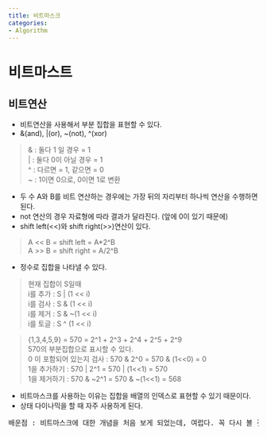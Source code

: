 ```yaml
---
title: 비트마스크
categories:
- Algorithm
---
```

# 비트마스트<br/>
## 비트연산<br/>
- 비트연산을 사용해서 부분 집합을 표현할 수 있다.<br/>
- &(and), |(or), ~(not), ^(xor)<br/>
<blockquote>& : 둘다 1 일 경우 = 1<br/>
| : 둘다 0이 아닐 경우 = 1<br/>
^ : 다르면 = 1, 같으면 = 0<br/>
~ : 1이면 0으로, 0이면 1로 변환<br/>
</blockquote>

- 두 수 A와 B를 비트 연산하는 경우에는 가장 뒤의 자리부터 하나씩 연산을 수행하면 된다.<br/>
- not 연산의 경우 자료형에 따라 결과가 달라진다. (앞에 0이 있기 때문에)<br/>
- shift left(<<)와 shift right(>>)연산이 있다.
<blockquote>A << B = shift left = A*2^B <br/>
A >> B = shift right = A/2^B
</blockquote>

- 정수로 집합을 나타낼 수 있다.<br/>
<blockquote>현재 집합이 S일때<br/>
i를 추가 : S | (1 << i)<br/>
i를 검사 : S & (1 << i)<br/>
i를 제거 : S & ~(1 << i)<br/>
i를 토글 : S ^ (1 << i)
</blockquote>
<blockquote>
{1,3,4,5,9} = 570 = 2^1 + 2^3 + 2^4 + 2^5 + 2^9 <br/>
570의 부분집합으로 표시할 수 있다.<br/>
0 이 포함되어 있는지 검사 : 570 & 2^0 = 570 & (1<<0) = 0<br/>
1을 추가하기 : 570 | 2^1 = 570 | (1<<1) = 570<br/>
1을 제거하기 : 570 & ~2^1 = 570 & ~(1<<1) = 568
</blockquote>

- 비트마스크를 사용하는 이유는 집합을 배열의 인덱스로 표현할 수 있기 때문이다.<br/>
- 상태 다이나믹을 할 때 자주 사용하게 된다.<br/>

<pre>
배운점 : 비트마스크에 대한 개념을 처음 보게 되었는데, 여럽다. 꼭 다시 볼 것!
</pre>
